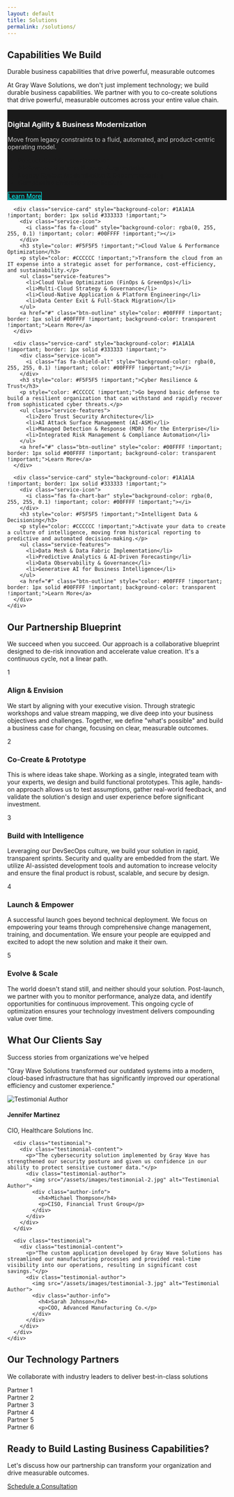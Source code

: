 ```yaml
---
layout: default
title: Solutions
permalink: /solutions/
---
```


<section class="page-header">
  <div class="container">
    <div class="page-header-content">
      <h1>Capabilities We Build</h1>
      <p>Durable business capabilities that drive powerful, measurable outcomes</p>
    </div>
  </div>
</section>

<section class="solutions-intro">
  <div class="container">
    <div class="intro-content">
      <p>At Gray Wave Solutions, we don't just implement technology; we build durable business capabilities. We partner with you to co-create solutions that drive powerful, measurable outcomes across your entire value chain.</p>
    </div>
  </div>
</section>

<section class="solutions-grid">
  <div class="container">
    <div class="services-grid">
      <div class="service-card" style="background-color: #1A1A1A !important; border: 1px solid #333333 !important;">
        <div class="service-icon">
          <i class="fas fa-laptop-code" style="background-color: rgba(0, 255, 255, 0.1) !important; color: #00FFFF !important;"></i>
        </div>
        <h3 style="color: #F5F5F5 !important;">Digital Agility & Business Modernization</h3>
        <p style="color: #CCCCCC !important;">Move from legacy constraints to a fluid, automated, and product-centric operating model.</p>
        <ul class="service-features">
          <li>Product-Centric Transformation</li>
          <li>AI-Powered Business Process Augmentation</li>
          <li>Legacy System Modernization & Decommissioning</li>
          <li>Composable Enterprise Architecture</li>
        </ul>
        <a href="#" class="btn-outline" style="color: #00FFFF !important; border: 1px solid #00FFFF !important; background-color: transparent !important;">Learn More</a>
      </div>
      
      <div class="service-card" style="background-color: #1A1A1A !important; border: 1px solid #333333 !important;">
        <div class="service-icon">
          <i class="fas fa-cloud" style="background-color: rgba(0, 255, 255, 0.1) !important; color: #00FFFF !important;"></i>
        </div>
        <h3 style="color: #F5F5F5 !important;">Cloud Value & Performance Optimization</h3>
        <p style="color: #CCCCCC !important;">Transform the cloud from an IT expense into a strategic asset for performance, cost-efficiency, and sustainability.</p>
        <ul class="service-features">
          <li>Cloud Value Optimization (FinOps & GreenOps)</li>
          <li>Multi-Cloud Strategy & Governance</li>
          <li>Cloud-Native Application & Platform Engineering</li>
          <li>Data Center Exit & Full-Stack Migration</li>
        </ul>
        <a href="#" class="btn-outline" style="color: #00FFFF !important; border: 1px solid #00FFFF !important; background-color: transparent !important;">Learn More</a>
      </div>
      
      <div class="service-card" style="background-color: #1A1A1A !important; border: 1px solid #333333 !important;">
        <div class="service-icon">
          <i class="fas fa-shield-alt" style="background-color: rgba(0, 255, 255, 0.1) !important; color: #00FFFF !important;"></i>
        </div>
        <h3 style="color: #F5F5F5 !important;">Cyber Resilience & Trust</h3>
        <p style="color: #CCCCCC !important;">Go beyond basic defense to build a resilient organization that can withstand and rapidly recover from sophisticated cyber threats.</p>
        <ul class="service-features">
          <li>Zero Trust Security Architecture</li>
          <li>AI Attack Surface Management (AI-ASM)</li>
          <li>Managed Detection & Response (MDR) for the Enterprise</li>
          <li>Integrated Risk Management & Compliance Automation</li>
        </ul>
        <a href="#" class="btn-outline" style="color: #00FFFF !important; border: 1px solid #00FFFF !important; background-color: transparent !important;">Learn More</a>
      </div>
      
      <div class="service-card" style="background-color: #1A1A1A !important; border: 1px solid #333333 !important;">
        <div class="service-icon">
          <i class="fas fa-chart-bar" style="background-color: rgba(0, 255, 255, 0.1) !important; color: #00FFFF !important;"></i>
        </div>
        <h3 style="color: #F5F5F5 !important;">Intelligent Data & Decisioning</h3>
        <p style="color: #CCCCCC !important;">Activate your data to create a culture of intelligence, moving from historical reporting to predictive and automated decision-making.</p>
        <ul class="service-features">
          <li>Data Mesh & Data Fabric Implementation</li>
          <li>Predictive Analytics & AI-Driven Forecasting</li>
          <li>Data Observability & Governance</li>
          <li>Generative AI for Business Intelligence</li>
        </ul>
        <a href="#" class="btn-outline" style="color: #00FFFF !important; border: 1px solid #00FFFF !important; background-color: transparent !important;">Learn More</a>
      </div>
    </div>
  </div>
</section>

<section class="service-process">
  <div class="container">
    <div class="section-header">
      <h2>Our Partnership Blueprint</h2>
      <p>We succeed when you succeed. Our approach is a collaborative blueprint designed to de-risk innovation and accelerate value creation. It's a continuous cycle, not a linear path.</p>
    </div>
    <div class="process-steps">
      <div class="process-step">
        <div class="step-number">1</div>
        <div class="step-content">
          <h3>Align & Envision</h3>
          <p>We start by aligning with your executive vision. Through strategic workshops and value stream mapping, we dive deep into your business objectives and challenges. Together, we define "what's possible" and build a business case for change, focusing on clear, measurable outcomes.</p>
        </div>
      </div>
      <div class="process-step">
        <div class="step-number">2</div>
        <div class="step-content">
          <h3>Co-Create & Prototype</h3>
          <p>This is where ideas take shape. Working as a single, integrated team with your experts, we design and build functional prototypes. This agile, hands-on approach allows us to test assumptions, gather real-world feedback, and validate the solution's design and user experience before significant investment.</p>
        </div>
      </div>
      <div class="process-step">
        <div class="step-number">3</div>
        <div class="step-content">
          <h3>Build with Intelligence</h3>
          <p>Leveraging our DevSecOps culture, we build your solution in rapid, transparent sprints. Security and quality are embedded from the start. We utilize AI-assisted development tools and automation to increase velocity and ensure the final product is robust, scalable, and secure by design.</p>
        </div>
      </div>
      <div class="process-step">
        <div class="step-number">4</div>
        <div class="step-content">
          <h3>Launch & Empower</h3>
          <p>A successful launch goes beyond technical deployment. We focus on empowering your teams through comprehensive change management, training, and documentation. We ensure your people are equipped and excited to adopt the new solution and make it their own.</p>
        </div>
      </div>
      <div class="process-step">
        <div class="step-number">5</div>
        <div class="step-content">
          <h3>Evolve & Scale</h3>
          <p>The world doesn't stand still, and neither should your solution. Post-launch, we partner with you to monitor performance, analyze data, and identify opportunities for continuous improvement. This ongoing cycle of optimization ensures your technology investment delivers compounding value over time.</p>
        </div>
      </div>
    </div>
  </div>
</section>

<section class="technologies">
  <div class="container">
    <div class="section-header">
      <h2>What Our Clients Say</h2>
      <p>Success stories from organizations we've helped</p>
    </div>
    <div class="testimonials-slider">
      <div class="testimonial">
        <div class="testimonial-content">
          <p>"Gray Wave Solutions transformed our outdated systems into a modern, cloud-based infrastructure that has significantly improved our operational efficiency and customer experience."</p>
          <div class="testimonial-author">
            <img src="/assets/images/testimonial-1.jpg" alt="Testimonial Author">
            <div class="author-info">
              <h4>Jennifer Martinez</h4>
              <p>CIO, Healthcare Solutions Inc.</p>
            </div>
          </div>
        </div>
      </div>
      
      <div class="testimonial">
        <div class="testimonial-content">
          <p>"The cybersecurity solution implemented by Gray Wave has strengthened our security posture and given us confidence in our ability to protect sensitive customer data."</p>
          <div class="testimonial-author">
            <img src="/assets/images/testimonial-2.jpg" alt="Testimonial Author">
            <div class="author-info">
              <h4>Michael Thompson</h4>
              <p>CISO, Financial Trust Group</p>
            </div>
          </div>
        </div>
      </div>
      
      <div class="testimonial">
        <div class="testimonial-content">
          <p>"The custom application developed by Gray Wave Solutions has streamlined our manufacturing processes and provided real-time visibility into our operations, resulting in significant cost savings."</p>
          <div class="testimonial-author">
            <img src="/assets/images/testimonial-3.jpg" alt="Testimonial Author">
            <div class="author-info">
              <h4>Sarah Johnson</h4>
              <p>COO, Advanced Manufacturing Co.</p>
            </div>
          </div>
        </div>
      </div>
    </div>
  </div>
</section>

<section class="technologies">
  <div class="container">
    <div class="section-header">
      <h2>Our Technology Partners</h2>
      <p>We collaborate with industry leaders to deliver best-in-class solutions</p>
    </div>
    <div class="partner-logos">
      <!-- Replace with actual partner logos -->
      <div class="partner-logo">Partner 1</div>
      <div class="partner-logo">Partner 2</div>
      <div class="partner-logo">Partner 3</div>
      <div class="partner-logo">Partner 4</div>
      <div class="partner-logo">Partner 5</div>
      <div class="partner-logo">Partner 6</div>
    </div>
  </div>
</section>

<section class="cta">
  <div class="container">
    <div class="cta-content">
      <h2>Ready to Build Lasting Business Capabilities?</h2>
      <p>Let's discuss how our partnership can transform your organization and drive measurable outcomes.</p>
      <a href="/contact" class="btn-primary">Schedule a Consultation</a>
    </div>
  </div>
</section>
